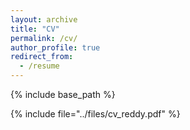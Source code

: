 ```yaml
---
layout: archive
title: "CV"
permalink: /cv/
author_profile: true
redirect_from:
  - /resume
---
```


{% include base_path %}

<!-- include file="../files/cv_reddy.pdf" -->
{% include file="../files/cv_reddy.pdf" %}
